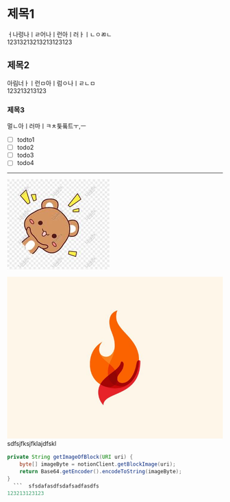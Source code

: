 # 제목1  
ㅓ나렁나ㅣㄹ어나ㅣ런아ㅣ러ㅏㅣㄴㅇㄻㄴ  
12313213213213123123  
## 제목2  
아림너ㅏㅣ런ㅁ아ㅣ럼ㅇ나ㅣㄹㄴㅁ  
123213213123  
### 제목3  
멀ㄴ아ㅣ러마ㅣㅋㅊ틏풐트ㅜ,ㅡ  
  
- [ ] todto1  
- [ ] todo2  
- [ ] todo3  
- [ ] todo4  
  
---  
![TIL_IMAGE](../resources/images/c9bc9b67-5c6b-4396-a2b9-7e02836b2650-demo_image.jpg)  
  
  
![TIL_IMAGE](../resources/images/b65b9d14-8c40-4267-87c9-41a86e9a1d18-퐈이여!.jpeg)  
sdfsjfksjfklajdfskl  
  
```java  
private String getImageOfBlock(URI uri) {
    byte[] imageByte = notionClient.getBlockImage(uri);
    return Base64.getEncoder().encodeToString(imageByte);
}  
  ```  sfsdafasdfsdafsadfasdfs  
123213123123  
